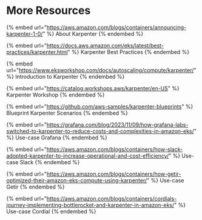 # More Resources

{% embed url="https://aws.amazon.com/blogs/containers/announcing-karpenter-1-0/" %}
About Karpenter
{% endembed %}

{% embed url="https://docs.aws.amazon.com/eks/latest/best-practices/karpenter.html" %}
Karpenter Best Practices
{% endembed %}

{% embed url="https://www.eksworkshop.com/docs/autoscaling/compute/karpenter/" %}
Introduction to Karpenter
{% endembed %}

{% embed url="https://catalog.workshops.aws/karpenter/en-US" %}
Karpenter Workshop
{% endembed %}

{% embed url="https://github.com/aws-samples/karpenter-blueprints" %}
Blueprint Karpenter Scenarios
{% endembed %}

{% embed url="https://grafana.com/blog/2023/11/09/how-grafana-labs-switched-to-karpenter-to-reduce-costs-and-complexities-in-amazon-eks/" %}
Use-case Grafana
{% endembed %}

{% embed url="https://aws.amazon.com/blogs/containers/how-slack-adopted-karpenter-to-increase-operational-and-cost-efficiency/" %}
Use-case Slack
{% endembed %}

{% embed url="https://aws.amazon.com/blogs/containers/how-getir-optimized-their-amazon-eks-compute-using-karpenter/" %}
Use-case Getir
{% endembed %}

{% embed url="https://aws.amazon.com/blogs/containers/cordials-journey-implementing-bottlerocket-and-karpenter-in-amazon-eks/" %}
Use-case Cordial
{% endembed %}

